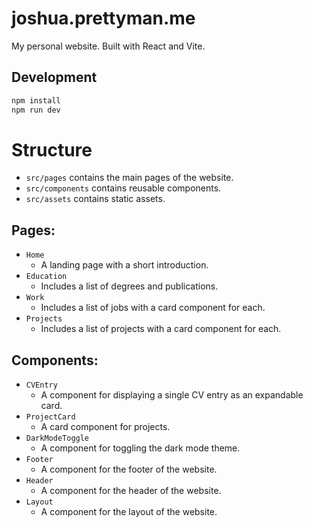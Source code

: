 # joshua.prettyman.me

My personal website. Built with React and Vite.

## Development

```bash
npm install
npm run dev
```

# Structure

- `src/pages` contains the main pages of the website.
- `src/components` contains reusable components.
- `src/assets` contains static assets.

## Pages:

- `Home`
  - A landing page with a short introduction.
- `Education`
  - Includes a list of degrees and publications.
- `Work`
  - Includes a list of jobs with a card component for each.
- `Projects`
  - Includes a list of projects with a card component for each.


## Components:

- `CVEntry`
  - A component for displaying a single CV entry as an expandable card.
- `ProjectCard`
  - A card component for projects.
- `DarkModeToggle`
  - A component for toggling the dark mode theme.
- `Footer`
  - A component for the footer of the website.
- `Header`
  - A component for the header of the website.
- `Layout`
  - A component for the layout of the website.

